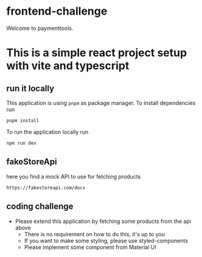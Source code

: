 # frontend-challenge

Welcome to paymenttools.

# This is a simple react project setup with vite and typescript

## run it locally

This application is using `pnpm` as package manager. To install dependencies run

```
pnpm install
```

To run the application locally run

```
npm run dev
```

## fakeStoreApi

here you find a mock API to use for fetching products

```
https://fakestoreapi.com/docs
```

## coding challenge

- Please extend this application by fetching some products from the api above
  - There is no requirement on how to do this, it's up to you
  - If you want to make some styling, please use styled-components
  - Please implement some component from Material UI
